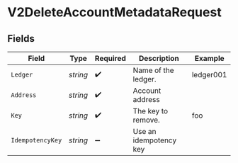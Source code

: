 # V2DeleteAccountMetadataRequest


## Fields

| Field                  | Type                   | Required               | Description            | Example                |
| ---------------------- | ---------------------- | ---------------------- | ---------------------- | ---------------------- |
| `Ledger`               | *string*               | :heavy_check_mark:     | Name of the ledger.    | ledger001              |
| `Address`              | *string*               | :heavy_check_mark:     | Account address        |                        |
| `Key`                  | *string*               | :heavy_check_mark:     | The key to remove.     | foo                    |
| `IdempotencyKey`       | *string*               | :heavy_minus_sign:     | Use an idempotency key |                        |